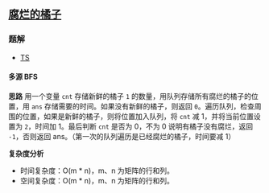 ## [腐烂的橘子](https://leetcode-cn.com/problems/rotting-oranges/)
### 题解
+ [TS](../../ts/1024/994.ts)

#### 多源 BFS
**思路**
用一个变量 `cnt` 存储新鲜的橘子 `1` 的数量，用队列存储所有腐烂的橘子的位置，用 `ans` 存储需要的时间。如果没有新鲜的橘子，则返回 `0`。遍历队列，检查周围的位置，如果是新鲜的橘子，则将位置加入队列，将 `cnt` 减 1，并将当前位置设置为 `2`，时间加 1。最后判断 `cnt` 是否为 0，不为 0 说明有橘子没有腐烂，返回 `-1`，否则返回 ans。（第一次的队列遍历是已经腐烂的橘子，时间要减 1）

**复杂度分析**
+ 时间复杂度：O(m * n)，m、n 为矩阵的行和列。
+ 空间复杂度：O(m * n)，m、n 为矩阵的行和列。